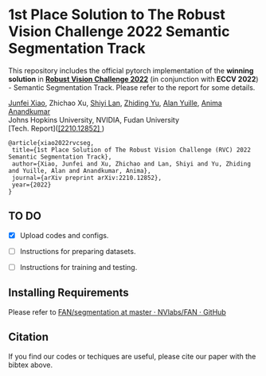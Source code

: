 # **1st Place Solution to The Robust Vision Challenge 2022 Semantic Segmentation Track**

This repository includes the official pytorch implementation of the **winning solution** in [**Robust Vision Challenge 2022**](http://robustvision.net/leaderboard.php?benchmark=semantic) (in conjunction with **ECCV 2022**) - Semantic Segmentation Track.  Please refer to the report for some details.

[Junfei Xiao](https://lambert-x.github.io/), Zhichao Xu, [‪Shiyi Lan‬](https://scholar.google.com/citations?hl=en&user=jIUI6F4AAAAJ), [‪Zhiding Yu‬](https://scholar.google.com/citations?user=1VI_oYUAAAAJ&hl=en), [Alan Yuille](https://scholar.google.com/citations?user=FJ-huxgAAAAJ&hl=en&oi=ao), [‪Anima Anandkumar](https://scholar.google.com/citations?user=bEcLezcAAAAJ&hl=en)<br/>
Johns Hopkins University, NVIDIA, Fudan University <br/>
[Tech. Report]([[2210.12852] ](https://arxiv.org/abs/2210.12852)) 

```
@article{xiao2022rvcseg,
 title={1st Place Solution of The Robust Vision Challenge (RVC) 2022 Semantic Segmentation Track},
 author={Xiao, Junfei and Xu, Zhichao and Lan, Shiyi and Yu, Zhiding and Yuille, Alan and Anandkumar, Anima},
 journal={arXiv preprint arXiv:2210.12852},
 year={2022}
}
```

## TO DO

- [x] Upload codes and configs.

- [ ] Instructions for preparing datasets.

- [ ] Instructions for training and testing.

## Installing Requirements

Please refer to [FAN/segmentation at master · NVlabs/FAN · GitHub](https://github.com/NVlabs/FAN/tree/master/segmentation)

## Citation

If you find our codes or techiques are useful, please cite our paper with the bibtex above.
